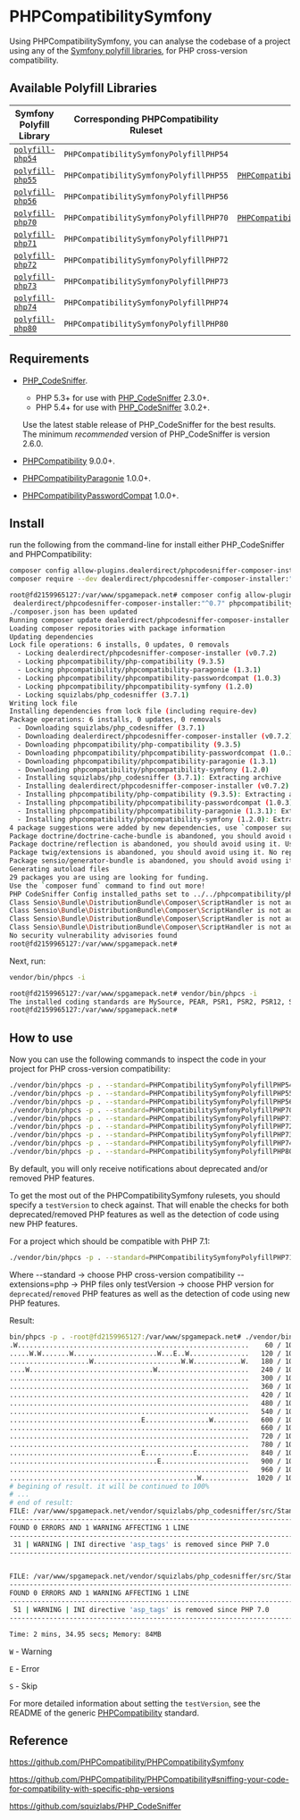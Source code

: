 # PHPCompatibilitySymfony

Using PHPCompatibilitySymfony, you can analyse the codebase of a project using any of the [Symfony polyfill libraries](https://github.com/symfony?utf8=?&q=polyfill), for PHP cross-version compatibility.

## Available Polyfill Libraries
Symfony Polyfill Library | Corresponding PHPCompatibility Ruleset | Includes
--- | --- | ---
[`polyfill-php54`](https://github.com/symfony/polyfill-php54) | `PHPCompatibilitySymfonyPolyfillPHP54` |
[`polyfill-php55`](https://github.com/symfony/polyfill-php55) | `PHPCompatibilitySymfonyPolyfillPHP55` | [`PHPCompatibilityPasswordCompat`](https://github.com/PHPCompatibility/PHPCompatibilityPasswordCompat)
[`polyfill-php56`](https://github.com/symfony/polyfill-php56) | `PHPCompatibilitySymfonyPolyfillPHP56` |
[`polyfill-php70`](https://github.com/symfony/polyfill-php70) | `PHPCompatibilitySymfonyPolyfillPHP70` | [`PHPCompatibilityParagonieRandomCompat`](https://github.com/PHPCompatibility/PHPCompatibilityParagonie)
[`polyfill-php71`](https://github.com/symfony/polyfill-php71) | `PHPCompatibilitySymfonyPolyfillPHP71` |
[`polyfill-php72`](https://github.com/symfony/polyfill-php72) | `PHPCompatibilitySymfonyPolyfillPHP72` |
[`polyfill-php73`](https://github.com/symfony/polyfill-php73) | `PHPCompatibilitySymfonyPolyfillPHP73` |
[`polyfill-php74`](https://github.com/symfony/polyfill-php74) | `PHPCompatibilitySymfonyPolyfillPHP74` |
[`polyfill-php80`](https://github.com/symfony/polyfill-php80) | `PHPCompatibilitySymfonyPolyfillPHP80` |


## Requirements

* [PHP_CodeSniffer](https://github.com/squizlabs/PHP_CodeSniffer).
    * PHP 5.3+ for use with [PHP_CodeSniffer](https://github.com/squizlabs/PHP_CodeSniffer) 2.3.0+.
    * PHP 5.4+ for use with [PHP_CodeSniffer](https://github.com/squizlabs/PHP_CodeSniffer) 3.0.2+.

    Use the latest stable release of PHP_CodeSniffer for the best results.
    The minimum _recommended_ version of PHP_CodeSniffer is version 2.6.0.
* [PHPCompatibility](https://github.com/PHPCompatibility/PHPCompatibility) 9.0.0+.
* [PHPCompatibilityParagonie](https://github.com/PHPCompatibility/PHPCompatibilityParagonie) 1.0.0+.
* [PHPCompatibilityPasswordCompat](https://github.com/PHPCompatibility/PHPCompatibilityPasswordCompat) 1.0.0+.


## Install
run the following from the command-line for install either PHP_CodeSniffer and PHPCompatibility:
```bash
composer config allow-plugins.dealerdirect/phpcodesniffer-composer-installer true
composer require --dev dealerdirect/phpcodesniffer-composer-installer:"^0.7" phpcompatibility/phpcompatibility-symfony:"*"
```

```bash
root@fd2159965127:/var/www/spgamepack.net# composer config allow-plugins.dealerdirect/phpcodesniffer-composer-installer true
 dealerdirect/phpcodesniffer-composer-installer:"^0.7" phpcompatibility/phpcompatibility-symfony:"*"root@fd2159965127:/var/www/spgamepack.net# composer require --dev dealerdirect/phpcodesniffer-composer-installer:"^0.7" phpcompatibility/phpcompatibility-symfony:"*"
./composer.json has been updated
Running composer update dealerdirect/phpcodesniffer-composer-installer phpcompatibility/phpcompatibility-symfony
Loading composer repositories with package information
Updating dependencies
Lock file operations: 6 installs, 0 updates, 0 removals
  - Locking dealerdirect/phpcodesniffer-composer-installer (v0.7.2)
  - Locking phpcompatibility/php-compatibility (9.3.5)
  - Locking phpcompatibility/phpcompatibility-paragonie (1.3.1)
  - Locking phpcompatibility/phpcompatibility-passwordcompat (1.0.3)
  - Locking phpcompatibility/phpcompatibility-symfony (1.2.0)
  - Locking squizlabs/php_codesniffer (3.7.1)
Writing lock file
Installing dependencies from lock file (including require-dev)
Package operations: 6 installs, 0 updates, 0 removals
  - Downloading squizlabs/php_codesniffer (3.7.1)
  - Downloading dealerdirect/phpcodesniffer-composer-installer (v0.7.2)
  - Downloading phpcompatibility/php-compatibility (9.3.5)
  - Downloading phpcompatibility/phpcompatibility-passwordcompat (1.0.3)
  - Downloading phpcompatibility/phpcompatibility-paragonie (1.3.1)
  - Downloading phpcompatibility/phpcompatibility-symfony (1.2.0)
  - Installing squizlabs/php_codesniffer (3.7.1): Extracting archive
  - Installing dealerdirect/phpcodesniffer-composer-installer (v0.7.2): Extracting archive
  - Installing phpcompatibility/php-compatibility (9.3.5): Extracting archive
  - Installing phpcompatibility/phpcompatibility-passwordcompat (1.0.3): Extracting archive
  - Installing phpcompatibility/phpcompatibility-paragonie (1.3.1): Extracting archive
  - Installing phpcompatibility/phpcompatibility-symfony (1.2.0): Extracting archive
4 package suggestions were added by new dependencies, use `composer suggest` to see details.
Package doctrine/doctrine-cache-bundle is abandoned, you should avoid using it. No replacement was suggested.
Package doctrine/reflection is abandoned, you should avoid using it. Use roave/better-reflection instead.
Package twig/extensions is abandoned, you should avoid using it. No replacement was suggested.
Package sensio/generator-bundle is abandoned, you should avoid using it. Use symfony/maker-bundle instead.
Generating autoload files
29 packages you are using are looking for funding.
Use the `composer fund` command to find out more!
PHP CodeSniffer Config installed_paths set to ../../phpcompatibility/php-compatibility,../../phpcompatibility/phpcompatibility-paragonie,../../phpcompatibility/phpcompatibility-passwordcompat,../../phpcompatibility/phpcompatibility-symfony
Class Sensio\Bundle\DistributionBundle\Composer\ScriptHandler is not autoloadable, can not call post-update-cmd script
Class Sensio\Bundle\DistributionBundle\Composer\ScriptHandler is not autoloadable, can not call post-update-cmd script
Class Sensio\Bundle\DistributionBundle\Composer\ScriptHandler is not autoloadable, can not call post-update-cmd script
Class Sensio\Bundle\DistributionBundle\Composer\ScriptHandler is not autoloadable, can not call post-update-cmd script
No security vulnerability advisories found
root@fd2159965127:/var/www/spgamepack.net#
```

Next, run:
```bash
vendor/bin/phpcs -i
```
```bash
root@fd2159965127:/var/www/spgamepack.net# vendor/bin/phpcs -i
The installed coding standards are MySource, PEAR, PSR1, PSR2, PSR12, Squiz, Zend, PHPCompatibility, PHPCompatibilityParagonieRandomCompat, PHPCompatibilityParagonieSodiumCompat, PHPCompatibilityPasswordCompat, PHPCompatibilitySymfonyPolyfillPHP54, PHPCompatibilitySymfonyPolyfillPHP55, PHPCompatibilitySymfonyPolyfillPHP56, PHPCompatibilitySymfonyPolyfillPHP70, PHPCompatibilitySymfonyPolyfillPHP71, PHPCompatibilitySymfonyPolyfillPHP72, PHPCompatibilitySymfonyPolyfillPHP73, PHPCompatibilitySymfonyPolyfillPHP74 and PHPCompatibilitySymfonyPolyfillPHP80
root@fd2159965127:/var/www/spgamepack.net#
```

## How to use
Now you can use the following commands to inspect the code in your project for PHP cross-version compatibility:
```bash
./vendor/bin/phpcs -p . --standard=PHPCompatibilitySymfonyPolyfillPHP54
./vendor/bin/phpcs -p . --standard=PHPCompatibilitySymfonyPolyfillPHP55
./vendor/bin/phpcs -p . --standard=PHPCompatibilitySymfonyPolyfillPHP56
./vendor/bin/phpcs -p . --standard=PHPCompatibilitySymfonyPolyfillPHP70
./vendor/bin/phpcs -p . --standard=PHPCompatibilitySymfonyPolyfillPHP71
./vendor/bin/phpcs -p . --standard=PHPCompatibilitySymfonyPolyfillPHP72
./vendor/bin/phpcs -p . --standard=PHPCompatibilitySymfonyPolyfillPHP73
./vendor/bin/phpcs -p . --standard=PHPCompatibilitySymfonyPolyfillPHP74
./vendor/bin/phpcs -p . --standard=PHPCompatibilitySymfonyPolyfillPHP80
```

By default, you will only receive notifications about deprecated and/or removed PHP features.

To get the most out of the PHPCompatibilitySymfony rulesets, you should specify a `testVersion` to check against. That will enable the checks for both deprecated/removed PHP features as well as the detection of code using new PHP features.

For a project which should be compatible with PHP 7.1:
```bash
./vendor/bin/phpcs -p . --standard=PHPCompatibilitySymfonyPolyfillPHP71 --extensions=php --runtime-set testVersion 7.1
```
Where
--standard -> choose PHP cross-version compatibility
--extensions=php -> PHP files only
testVersion -> choose PHP version for `deprecated`/`removed` PHP features as well as the detection of code using new PHP features.

Result:
```bash
bin/phpcs -p . -root@fd2159965127:/var/www/spgamepack.net# ./vendor/bin/phpcs -p . --standard=PHPCompatibilitySymfonyPolyfillPHP71 --extensions=php --runtime-set testVersion 7.1
.W..........................................................    60 / 10197 (1%)
.....W.W.......W.....................W...E..W...............   120 / 10197 (1%)
....................W......................W.W............W.   180 / 10197 (2%)
....W...............................W.......................   240 / 10197 (2%)
............................................................   300 / 10197 (3%)
............................................................   360 / 10197 (4%)
............................................................   420 / 10197 (4%)
............................................................   480 / 10197 (5%)
............................................................   540 / 10197 (5%)
.................................E................W.........   600 / 10197 (6%)
............................................................   660 / 10197 (6%)
............................................................   720 / 10197 (7%)
............................................................   780 / 10197 (8%)
.................................E............E.............   840 / 10197 (8%)
.....................................E......................   900 / 10197 (9%)
............................................................   960 / 10197 (9%)
...............................................W............  1020 / 10197 (10%)
# begining of result. it will be continued to 100%
# ...
# end of result:
FILE: /var/www/spgamepack.net/vendor/squizlabs/php_codesniffer/src/Standards/Generic/Tests/PHP/DisallowAlternativePHPTagsUnitTest.php
-------------------------------------------------------------------------------------------------------------------------------------
FOUND 0 ERRORS AND 1 WARNING AFFECTING 1 LINE
-------------------------------------------------------------------------------------------------------------------------------------
 31 | WARNING | INI directive 'asp_tags' is removed since PHP 7.0
-------------------------------------------------------------------------------------------------------------------------------------


FILE: /var/www/spgamepack.net/vendor/squizlabs/php_codesniffer/src/Standards/Generic/Sniffs/PHP/DisallowAlternativePHPTagsSniff.php
-----------------------------------------------------------------------------------------------------------------------------------
FOUND 0 ERRORS AND 1 WARNING AFFECTING 1 LINE
-----------------------------------------------------------------------------------------------------------------------------------
 51 | WARNING | INI directive 'asp_tags' is removed since PHP 7.0
-----------------------------------------------------------------------------------------------------------------------------------

Time: 2 mins, 34.95 secs; Memory: 84MB
```

`W` - Warning

`E` - Error

`S` - Skip



For more detailed information about setting the `testVersion`, see the README of the generic [PHPCompatibility](https://github.com/PHPCompatibility/PHPCompatibility#sniffing-your-code-for-compatibility-with-specific-php-versions) standard.


## Reference
https://github.com/PHPCompatibility/PHPCompatibilitySymfony

https://github.com/PHPCompatibility/PHPCompatibility#sniffing-your-code-for-compatibility-with-specific-php-versions

https://github.com/squizlabs/PHP_CodeSniffer
